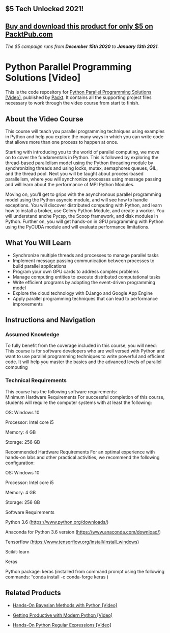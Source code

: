 ## $5 Tech Unlocked 2021!
[Buy and download this product for only $5 on PacktPub.com](https://www.packtpub.com/)
-----
*The $5 campaign         runs from __December 15th 2020__ to __January 13th 2021.__*

# Python Parallel Programming Solutions [Video]
This is the code repository for [Python Parallel Programming Solutions [Video]](https://www.packtpub.com/application-development/python-parallel-programming-solutions-video?utm_source=github&utm_medium=repository&utm_campaign=9781787280496), published by [Packt](https://www.packtpub.com/?utm_source=github). It contains all the supporting project files necessary to work through the video course from start to finish.
## About the Video Course
This course will teach you parallel programming techniques using examples in Python and help you explore the many ways in which you can write code that allows more than one process to happen at once.

Starting with introducing you to the world of parallel computing, we move on to cover the fundamentals in Python. This is followed by exploring the thread-based parallelism model using the Python threading module by synchronizing threads and using locks, mutex, semaphores queues, GIL, and the thread pool. Next you will be taught about process-based parallelism, where you will synchronize processes using message passing and will learn about the performance of MPI Python Modules.

Moving on, you’ll get to grips with the asynchronous parallel programming model using the Python asyncio module, and will see how to handle exceptions. You will discover distributed computing with Python, and learn how to install a broker, use Celery Python Module, and create a worker. You will understand anche Pycsp, the Scoop framework, and disk modules in Python. Further on, you will get hands-on in GPU programming with Python using the PyCUDA module and will evaluate performance limitations.

<H2>What You Will Learn</H2>
<DIV class=book-info-will-learn-text>
<UL>
<LI>Synchronize multiple threads and processes to manage parallel tasks 
<LI>Implement message passing communication between processes to build parallel applications 
<LI>Program your own GPU cards to address complex problems 
<LI>Manage computing entities to execute distributed computational tasks 
<LI>Write efficient programs by adopting the event-driven programming model 
<LI>Explore the cloud technology with DJango and Google App Engine 
<LI>Apply parallel programming techniques that can lead to performance improvements </LI></UL></DIV>

## Instructions and Navigation
### Assumed Knowledge
To fully benefit from the coverage included in this course, you will need:<br/>
This course is for software developers who are well versed with Python and want to use parallel programming techniques to write powerful and efficient code. It will help you master the basics and the advanced levels of parallel computing
### Technical Requirements
This course has the following software requirements:<br/>
Minimum Hardware Requirements
For successful completion of this course, students will require the computer systems with at least the following:

OS: Windows 10

Processor: Intel core i5

Memory: 4 GB

Storage: 256 GB

Recommended Hardware Requirements
For an optimal experience with hands-on labs and other practical activities, we recommend the following configuration:

OS: Windows 10

Processor: Intel core i5

Memory: 4 GB

Storage: 256 GB

Software Requirements

Python 3.6 (https://www.python.org/downloads/)

Anaconda for Python 3.6 version (https://www.anaconda.com/download/)

Tensorflow (https://www.tensorflow.org/install/install_windows)

Scikit-learn

Keras

Python package: keras (installed from command prompt using the following commands: “conda install -c conda-forge keras )



## Related Products
* [Hands-On Bayesian Methods with Python [Video]](https://www.packtpub.com/big-data-and-business-intelligence/hands-bayesian-methods-python-video?utm_source=github&utm_medium=repository&utm_campaign=9781789347692)

* [Getting Productive with Modern Python [Video]](https://www.packtpub.com/application-development/getting-productive-modern-python-video?utm_source=github&utm_medium=repository&utm_campaign=9781788474375)

* [Hands-On Python Regular Expressions [Video]](https://www.packtpub.com/application-development/hands-python-regular-expressions-video?utm_source=github&utm_medium=repository&utm_campaign=9781838556693)

